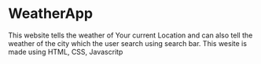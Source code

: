 # WeatherApp
This website tells the weather of Your current Location and can also tell the weather of the city which the user search using search bar. This wesite is made using HTML, CSS, Javascritp
